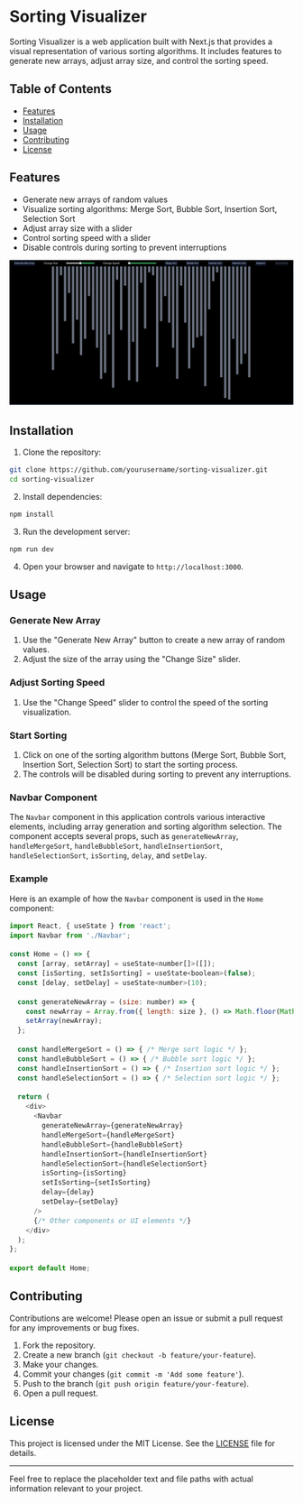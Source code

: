 # Sorting Visualizer

Sorting Visualizer is a web application built with Next.js that provides a visual representation of various sorting algorithms. It includes features to generate new arrays, adjust array size, and control the sorting speed.

## Table of Contents

- [Features](#features)
- [Installation](#installation)
- [Usage](#usage)
- [Contributing](#contributing)
- [License](#license)

## Features

- Generate new arrays of random values
- Visualize sorting algorithms: Merge Sort, Bubble Sort, Insertion Sort, Selection Sort
- Adjust array size with a slider
- Control sorting speed with a slider
- Disable controls during sorting to prevent interruptions

![Home Page](public/screenshots/home-page.png)



## Installation

1. Clone the repository:

```bash
git clone https://github.com/yourusername/sorting-visualizer.git
cd sorting-visualizer
```

2. Install dependencies:

```bash
npm install
```

3. Run the development server:

```bash
npm run dev
```

4. Open your browser and navigate to `http://localhost:3000`.

## Usage

### Generate New Array

1. Use the "Generate New Array" button to create a new array of random values.
2. Adjust the size of the array using the "Change Size" slider.

### Adjust Sorting Speed

1. Use the "Change Speed" slider to control the speed of the sorting visualization.

### Start Sorting

1. Click on one of the sorting algorithm buttons (Merge Sort, Bubble Sort, Insertion Sort, Selection Sort) to start the sorting process.
2. The controls will be disabled during sorting to prevent any interruptions.

### Navbar Component

The `Navbar` component in this application controls various interactive elements, including array generation and sorting algorithm selection. The component accepts several props, such as `generateNewArray`, `handleMergeSort`, `handleBubbleSort`, `handleInsertionSort`, `handleSelectionSort`, `isSorting`, `delay`, and `setDelay`.

### Example

Here is an example of how the `Navbar` component is used in the `Home` component:

```javascript
import React, { useState } from 'react';
import Navbar from './Navbar';

const Home = () => {
  const [array, setArray] = useState<number[]>([]);
  const [isSorting, setIsSorting] = useState<boolean>(false);
  const [delay, setDelay] = useState<number>(10);

  const generateNewArray = (size: number) => {
    const newArray = Array.from({ length: size }, () => Math.floor(Math.random() * 100));
    setArray(newArray);
  };

  const handleMergeSort = () => { /* Merge sort logic */ };
  const handleBubbleSort = () => { /* Bubble sort logic */ };
  const handleInsertionSort = () => { /* Insertion sort logic */ };
  const handleSelectionSort = () => { /* Selection sort logic */ };

  return (
    <div>
      <Navbar
        generateNewArray={generateNewArray}
        handleMergeSort={handleMergeSort}
        handleBubbleSort={handleBubbleSort}
        handleInsertionSort={handleInsertionSort}
        handleSelectionSort={handleSelectionSort}
        isSorting={isSorting}
        setIsSorting={setIsSorting}
        delay={delay}
        setDelay={setDelay}
      />
      {/* Other components or UI elements */}
    </div>
  );
};

export default Home;
```

## Contributing

Contributions are welcome! Please open an issue or submit a pull request for any improvements or bug fixes.

1. Fork the repository.
2. Create a new branch (`git checkout -b feature/your-feature`).
3. Make your changes.
4. Commit your changes (`git commit -m 'Add some feature'`).
5. Push to the branch (`git push origin feature/your-feature`).
6. Open a pull request.

## License

This project is licensed under the MIT License. See the [LICENSE](LICENSE) file for details.

---

Feel free to replace the placeholder text and file paths with actual information relevant to your project.